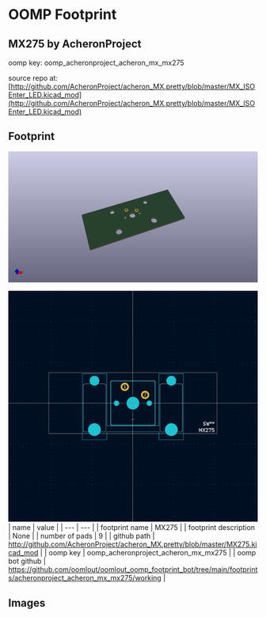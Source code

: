# OOMP Footprint  
## MX275  by AcheronProject  
  
oomp key: oomp_acheronproject_acheron_mx_mx275  
  
source repo at: [http://github.com/AcheronProject/acheron_MX.pretty/blob/master/MX_ISOEnter_LED.kicad_mod](http://github.com/AcheronProject/acheron_MX.pretty/blob/master/MX_ISOEnter_LED.kicad_mod)  
## Footprint  
  
[![working_kicad_pcb_3d.png](working_kicad_pcb_3d_600.png)](working_kicad_pcb_3d.png)  
  
[![working.png](working_600.png)](working.png)  
| name | value | 
| --- | --- | 
| footprint name | MX275 | 
| footprint description | None | 
| number of pads | 9 | 
| github path | http://github.com/AcheronProject/acheron_MX.pretty/blob/master/MX275.kicad_mod | 
| oomp key | oomp_acheronproject_acheron_mx_mx275 | 
| oomp bot github | https://github.com/oomlout/oomlout_oomp_footprint_bot/tree/main/footprints/acheronproject_acheron_mx_mx275/working | 
## Images  

